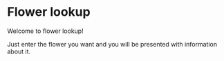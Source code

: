 # Flower lookup

Welcome to flower lookup! 

Just enter the flower you want and you will be presented with information about it.
